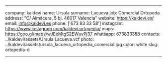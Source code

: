---

company: kaldevi
name: Ursula
surname: Lacueva
job: Comercial Ortopeda
address: "C/ Almácera, 5 bj. 46017 Valencia"
website: https://kaldevi.es/
email: info@kaldevi.es
phone: ['673 83 33 58']
instagram: https://www.instagram.com/kaldevi.ortopedia/
maps: https://goo.gl/maps/wJEeMtgS2EWuvPj37
whatsapp: 673833358
contacts: ../kaldevi/assets/Ursula Lacueva.vcf
photo: ../kaldevi/assets/ursula_lacueva_ortopedia_comercial.jpg
color: white
slug: ortopedia-d

---